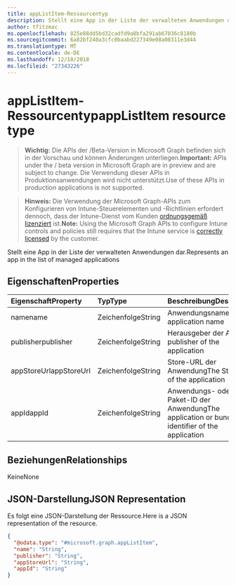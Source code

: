 ```yaml
---
title: appListItem-Ressourcentyp
description: Stellt eine App in der Liste der verwalteten Anwendungen dar.
author: tfitzmac
ms.openlocfilehash: 825e88dd5bd32cadfd9a8bfa291ab67036c8180b
ms.sourcegitcommit: 6a82bf240a3cfc0baabd227349e08a08311e3d44
ms.translationtype: MT
ms.contentlocale: de-DE
ms.lasthandoff: 12/18/2018
ms.locfileid: "27343226"
---
```

# <a name="applistitem-resource-type"></a><span data-ttu-id="bdc29-103">appListItem-Ressourcentyp</span><span class="sxs-lookup"><span data-stu-id="bdc29-103">appListItem resource type</span></span>

> <span data-ttu-id="bdc29-104">**Wichtig:** Die APIs der /Beta-Version in Microsoft Graph befinden sich in der Vorschau und können Änderungen unterliegen.</span><span class="sxs-lookup"><span data-stu-id="bdc29-104">**Important:** APIs under the / beta version in Microsoft Graph are in preview and are subject to change.</span></span> <span data-ttu-id="bdc29-105">Die Verwendung dieser APIs in Produktionsanwendungen wird nicht unterstützt.</span><span class="sxs-lookup"><span data-stu-id="bdc29-105">Use of these APIs in production applications is not supported.</span></span>

> <span data-ttu-id="bdc29-106">**Hinweis:** Die Verwendung der Microsoft Graph-APIs zum Konfigurieren von Intune-Steuerelementen und -Richtlinien erfordert dennoch, dass der Intune-Dienst vom Kunden [ordnungsgemäß lizenziert](https://go.microsoft.com/fwlink/?linkid=839381) ist.</span><span class="sxs-lookup"><span data-stu-id="bdc29-106">**Note:** Using the Microsoft Graph APIs to configure Intune controls and policies still requires that the Intune service is [correctly licensed](https://go.microsoft.com/fwlink/?linkid=839381) by the customer.</span></span>

<span data-ttu-id="bdc29-107">Stellt eine App in der Liste der verwalteten Anwendungen dar.</span><span class="sxs-lookup"><span data-stu-id="bdc29-107">Represents an app in the list of managed applications</span></span>
## <a name="properties"></a><span data-ttu-id="bdc29-108">Eigenschaften</span><span class="sxs-lookup"><span data-stu-id="bdc29-108">Properties</span></span>
|<span data-ttu-id="bdc29-109">Eigenschaft</span><span class="sxs-lookup"><span data-stu-id="bdc29-109">Property</span></span>|<span data-ttu-id="bdc29-110">Typ</span><span class="sxs-lookup"><span data-stu-id="bdc29-110">Type</span></span>|<span data-ttu-id="bdc29-111">Beschreibung</span><span class="sxs-lookup"><span data-stu-id="bdc29-111">Description</span></span>|
|:---|:---|:---|
|<span data-ttu-id="bdc29-112">name</span><span class="sxs-lookup"><span data-stu-id="bdc29-112">name</span></span>|<span data-ttu-id="bdc29-113">Zeichenfolge</span><span class="sxs-lookup"><span data-stu-id="bdc29-113">String</span></span>|<span data-ttu-id="bdc29-114">Anwendungsname</span><span class="sxs-lookup"><span data-stu-id="bdc29-114">The application name</span></span>|
|<span data-ttu-id="bdc29-115">publisher</span><span class="sxs-lookup"><span data-stu-id="bdc29-115">publisher</span></span>|<span data-ttu-id="bdc29-116">Zeichenfolge</span><span class="sxs-lookup"><span data-stu-id="bdc29-116">String</span></span>|<span data-ttu-id="bdc29-117">Herausgeber der App</span><span class="sxs-lookup"><span data-stu-id="bdc29-117">The publisher of the application</span></span>|
|<span data-ttu-id="bdc29-118">appStoreUrl</span><span class="sxs-lookup"><span data-stu-id="bdc29-118">appStoreUrl</span></span>|<span data-ttu-id="bdc29-119">Zeichenfolge</span><span class="sxs-lookup"><span data-stu-id="bdc29-119">String</span></span>|<span data-ttu-id="bdc29-120">Store-URL der Anwendung</span><span class="sxs-lookup"><span data-stu-id="bdc29-120">The Store URL of the application</span></span>|
|<span data-ttu-id="bdc29-121">appId</span><span class="sxs-lookup"><span data-stu-id="bdc29-121">appId</span></span>|<span data-ttu-id="bdc29-122">Zeichenfolge</span><span class="sxs-lookup"><span data-stu-id="bdc29-122">String</span></span>|<span data-ttu-id="bdc29-123">Anwendungs- oder Paket-ID der Anwendung</span><span class="sxs-lookup"><span data-stu-id="bdc29-123">The application or bundle identifier of the application</span></span>|

## <a name="relationships"></a><span data-ttu-id="bdc29-124">Beziehungen</span><span class="sxs-lookup"><span data-stu-id="bdc29-124">Relationships</span></span>
<span data-ttu-id="bdc29-125">Keine</span><span class="sxs-lookup"><span data-stu-id="bdc29-125">None</span></span>
## <a name="json-representation"></a><span data-ttu-id="bdc29-126">JSON-Darstellung</span><span class="sxs-lookup"><span data-stu-id="bdc29-126">JSON Representation</span></span>
<span data-ttu-id="bdc29-127">Es folgt eine JSON-Darstellung der Ressource.</span><span class="sxs-lookup"><span data-stu-id="bdc29-127">Here is a JSON representation of the resource.</span></span>
<!-- {
  "blockType": "resource",
  "@odata.type": "microsoft.graph.appListItem"
}
-->
``` json
{
  "@odata.type": "#microsoft.graph.appListItem",
  "name": "String",
  "publisher": "String",
  "appStoreUrl": "String",
  "appId": "String"
}
```





